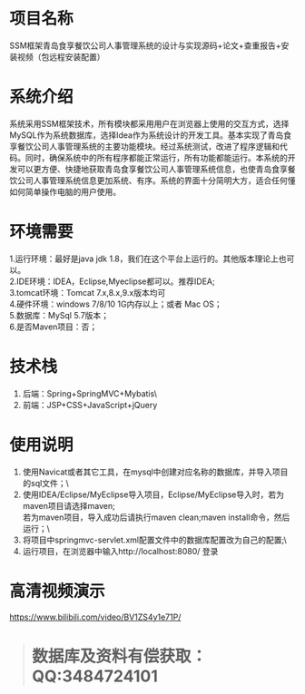 # 项目名称

SSM框架青岛食享餐饮公司人事管理系统的设计与实现源码+论文+查重报告+安装视频（包远程安装配置）

# 系统介绍
系统采用SSM框架技术，所有模块都采用用户在浏览器上使用的交互方式，选择MySQL作为系统数据库，选择Idea作为系统设计的开发工具。基本实现了青岛食享餐饮公司人事管理系统的主要功能模块。经过系统测试，改进了程序逻辑和代码。同时，确保系统中的所有程序都能正常运行，所有功能都能运行。本系统的开发可以更方便、快捷地获取青岛食享餐饮公司人事管理系统信息，也使青岛食享餐饮公司人事管理系统信息更加系统、有序。系统的界面十分简明大方，适合任何懂如何简单操作电脑的用户使用。

# 环境需要

1.运行环境：最好是java jdk 1.8，我们在这个平台上运行的。其他版本理论上也可以。\
2.IDE环境：IDEA，Eclipse,Myeclipse都可以。推荐IDEA;\
3.tomcat环境：Tomcat 7.x,8.x,9.x版本均可\
4.硬件环境：windows 7/8/10 1G内存以上；或者 Mac OS； \
5.数据库：MySql 5.7版本；\
6.是否Maven项目：否；

# 技术栈

1. 后端：Spring+SpringMVC+Mybatis\
2. 前端：JSP+CSS+JavaScript+jQuery

# 使用说明

1. 使用Navicat或者其它工具，在mysql中创建对应名称的数据库，并导入项目的sql文件；\
2. 使用IDEA/Eclipse/MyEclipse导入项目，Eclipse/MyEclipse导入时，若为maven项目请选择maven;\
若为maven项目，导入成功后请执行maven clean;maven install命令，然后运行；\
3. 将项目中springmvc-servlet.xml配置文件中的数据库配置改为自己的配置;\
4. 运行项目，在浏览器中输入http://localhost:8080/ 登录

# 高清视频演示

https://www.bilibili.com/video/BV1ZS4y1e71P/

> # **数据库及资料有偿获取：QQ:3484724101**

​